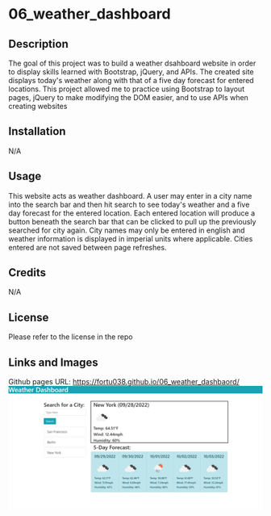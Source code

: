 # 06_weather_dashboard

## Description

The goal of this project was to build a weather dsahboard website in order to display skills learned with
Bootstrap, jQuery, and APIs.
The created site displays today's weather along with that of a five day forecast for entered locations.
This project allowed me to practice using Bootstrap to layout pages, jQuery to make modifying the DOM easier,
and to use APIs when creating websites

## Installation

N/A

## Usage

This website acts as weather dashboard. A user may enter in a city name into the search bar and then hit search
to see today's weather and a five day forecast for the entered location. Each entered location will produce a
button beneath the search bar that can be clicked to pull up the previously searched for city again. City names
may only be entered in english and weather information is displayed in imperial units where applicable. Cities
entered are not saved between page refreshes.

## Credits

N/A

## License

Please refer to the license in the repo

## Links and Images
Github pages URL: https://fortu038.github.io/06_weather_dashbaord/
![A screenshot of the weather dashboard site](./assets/images/06_site_image.jpg)